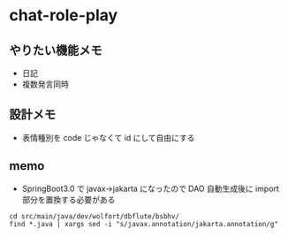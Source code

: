 # chat-role-play

## やりたい機能メモ

- 日記
- 複数発言同時

## 設計メモ

- 表情種別を code じゃなくて id にして自由にする

## memo

- SpringBoot3.0 で javax→jakarta になったので DAO 自動生成後に import 部分を置換する必要がある

```
cd src/main/java/dev/wolfort/dbflute/bsbhv/
find *.java | xargs sed -i "s/javax.annotation/jakarta.annotation/g"
```
